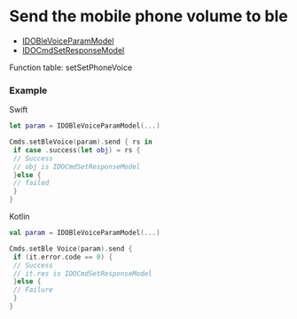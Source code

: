 # Send the mobile phone volume to ble
* [IDOBleVoiceParamModel](../model/IDOBleVoiceParamModel.md)
* [IDOCmdSetResponseModel](../model/IDOCmdSetResponseModel.md)

Function table: setSetPhoneVoice

### Example

Swift
```swift
let param = IDOBleVoiceParamModel(...)

Cmds.setBleVoice(param).send { rs in
 if case .success(let obj) = rs {
 // Success
 // obj is IDOCmdSetResponseModel
 }else {
 // failed
 }
}
```

Kotlin
```kotlin
val param = IDOBleVoiceParamModel(...)

Cmds.setBle Voice(param).send {
 if (it.error.code == 0) {
 // Success
 // it.res is IDOCmdSetResponseModel
 }else {
 // Failure
 }
}
```
